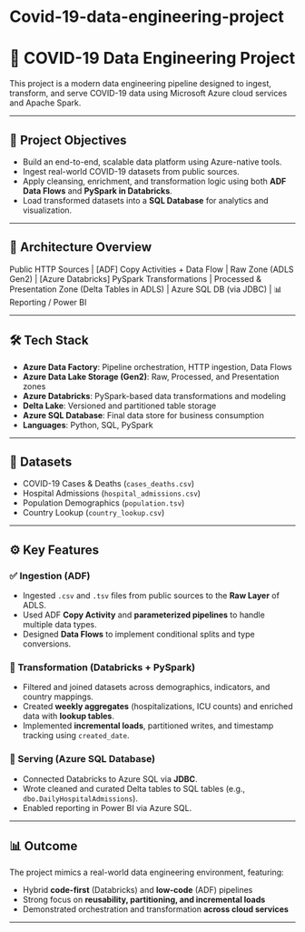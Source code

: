 # Covid-19-data-engineering-project
# 🦠 COVID-19 Data Engineering Project

This project is a modern data engineering pipeline designed to ingest, transform, and serve COVID-19 data using Microsoft Azure cloud services and Apache Spark.

---

## 📌 Project Objectives

- Build an end-to-end, scalable data platform using Azure-native tools.
- Ingest real-world COVID-19 datasets from public sources.
- Apply cleansing, enrichment, and transformation logic using both **ADF Data Flows** and **PySpark in Databricks**.
- Load transformed datasets into a **SQL Database** for analytics and visualization.

---

## 🚀 Architecture Overview


Public HTTP Sources
|
[ADF]
Copy Activities + Data Flow
|
Raw Zone (ADLS Gen2)
|
[Azure Databricks]
PySpark Transformations
|
Processed & Presentation Zone (Delta Tables in ADLS)
|
Azure SQL DB (via JDBC)
|
📊 Reporting / Power BI



---

## 🛠 Tech Stack

- **Azure Data Factory**: Pipeline orchestration, HTTP ingestion, Data Flows
- **Azure Data Lake Storage (Gen2)**: Raw, Processed, and Presentation zones
- **Azure Databricks**: PySpark-based data transformations and modeling
- **Delta Lake**: Versioned and partitioned table storage
- **Azure SQL Database**: Final data store for business consumption
- **Languages**: Python, SQL, PySpark

---

## 📂 Datasets

- COVID-19 Cases & Deaths (`cases_deaths.csv`)
- Hospital Admissions (`hospital_admissions.csv`)
- Population Demographics (`population.tsv`)
- Country Lookup (`country_lookup.csv`)

---

## ⚙️ Key Features

### ✅ Ingestion (ADF)
- Ingested `.csv` and `.tsv` files from public sources to the **Raw Layer** of ADLS.
- Used ADF **Copy Activity** and **parameterized pipelines** to handle multiple data types.
- Designed **Data Flows** to implement conditional splits and type conversions.

### 🧠 Transformation (Databricks + PySpark)
- Filtered and joined datasets across demographics, indicators, and country mappings.
- Created **weekly aggregates** (hospitalizations, ICU counts) and enriched data with **lookup tables**.
- Implemented **incremental loads**, partitioned writes, and timestamp tracking using `created_date`.

### 🧾 Serving (Azure SQL Database)
- Connected Databricks to Azure SQL via **JDBC**.
- Wrote cleaned and curated Delta tables to SQL tables (e.g., `dbo.DailyHospitalAdmissions`).
- Enabled reporting in Power BI via Azure SQL.

---

## 📊 Outcome

The project mimics a real-world data engineering environment, featuring:

- Hybrid **code-first** (Databricks) and **low-code** (ADF) pipelines
- Strong focus on **reusability, partitioning, and incremental loads**
- Demonstrated orchestration and transformation **across cloud services**

---



